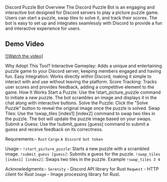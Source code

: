 Discord Puzzle Bot
Overview
The Discord Puzzle Bot is an engaging and interactive bot designed for Discord servers to play a picture puzzle game. Users can start a puzzle, swap tiles to solve it, and track their scores. The bot is easy to set up and integrates seamlessly with Discord to provide a fun and interactive experience for users.
## Demo Video

[![Watch the video]](https://drive.google.com/file/d/1jnXaqI-kD7Pe1zsrWPHeS4M5oc2i8fja/view?usp=drive_link)

Why Adopt This Tool?
Interactive Gameplay: Adds a unique and entertaining puzzle game to your Discord server, keeping members engaged and having fun.
Easy Integration: Works directly within Discord, making it simple to interact with and use without leaving the platform.
Score Tracking: Tracks user scores and provides feedback, adding a competitive element to the game.
How It Works
Start a Puzzle: Use the !start_picture_puzzle command to initiate a new puzzle. The bot scrambles an image and displays it in the chat along with interactive buttons.
Solve the Puzzle: Click the "Solve Puzzle" button to reveal the original image once the puzzle is solved.
Swap Tiles: Use the !swap_tiles [index1] [index2] command to swap two tiles in the puzzle. The bot will update the puzzle image based on your swaps.
Submit a Guess: Use the !submit_guess [guess] command to submit a guess and receive feedback on its correctness.


Requirements:-
```Rust```
```Cargo```
```A Discord bot token```

Usage:-
```!start_picture_puzzle```: Starts a new puzzle with a scrambled image.
```!submit_guess [guess]```: Submits a guess for the puzzle.
```!swap_tiles [index1] [index2]```: Swaps two tiles in the puzzle. Example ```!swap_tiles 3 4```


Acknowledgments:-
```Serenity``` - Discord API library for Rust
```Reqwest``` - HTTP client for Rust
```Image``` - Image processing library for Rust.